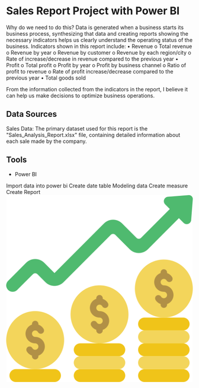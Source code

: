 # Sales Report Project with Power BI
Why do we need to do this?
Data is generated when a business starts its business process, synthesizing that data and creating reports showing the necessary indicators helps us clearly understand the operating status of the business.
Indicators shown in this report include:
•	Revenue
    o Total revenue
    o Revenue by year
    o Revenue by customer
    o Revenue by each region/city
    o Rate of increase/decrease in revenue compared to the previous year
•	Profit
    o Total profit
    o Profit by year
    o Profit by business channel
    o Ratio of profit to revenue
    o Rate of profit increase/decrease compared to the previous year
• Total goods sold

From the information collected from the indicators in the report, I believe it can help us make decisions to optimize business operations.

## Data Sources
Sales Data: The primary dataset used for this report is the "Sales_Analysis_Report.xlsx" file, containing detailed information about each sale made by the company.
## Tools
- Power BI

Import data into power bi
Create date table
Modeling data
Create measure
Create Report
![dashboard](financial-profit.png)


